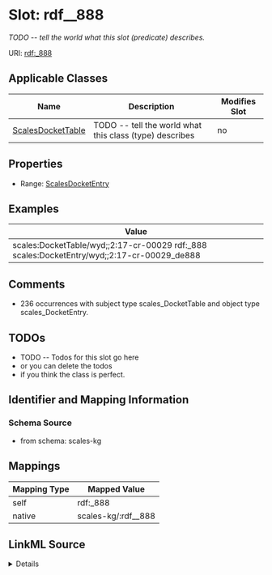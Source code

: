 

# Slot: rdf__888


_TODO -- tell the world what this slot (predicate) describes._





URI: [rdf:_888](http://www.w3.org/1999/02/22-rdf-syntax-ns#_888)



<!-- no inheritance hierarchy -->





## Applicable Classes

| Name | Description | Modifies Slot |
| --- | --- | --- |
| [ScalesDocketTable](../classes/ScalesDocketTable.md) | TODO -- tell the world what this class (type) describes |  no  |







## Properties

* Range: [ScalesDocketEntry](../classes/ScalesDocketEntry.md)






## Examples

| Value |
| --- |
| scales:DocketTable/wyd;;2:17-cr-00029 rdf:_888 scales:DocketEntry/wyd;;2:17-cr-00029_de888 |

## Comments

* 236 occurrences with subject type scales_DocketTable and object type scales_DocketEntry.

## TODOs

* TODO -- Todos for this slot go here
* or you can delete the todos
* if you think the class is perfect.

## Identifier and Mapping Information







### Schema Source


* from schema: scales-kg




## Mappings

| Mapping Type | Mapped Value |
| ---  | ---  |
| self | rdf:_888 |
| native | scales-kg/:rdf__888 |




## LinkML Source

<details>
```yaml
name: rdf__888
description: TODO -- tell the world what this slot (predicate) describes.
todos:
- TODO -- Todos for this slot go here
- or you can delete the todos
- if you think the class is perfect.
comments:
- 236 occurrences with subject type scales_DocketTable and object type scales_DocketEntry.
examples:
- value: scales:DocketTable/wyd;;2:17-cr-00029 rdf:_888 scales:DocketEntry/wyd;;2:17-cr-00029_de888
from_schema: scales-kg
rank: 1000
slot_uri: rdf:_888
alias: rdf__888
domain_of:
- scales_DocketTable
range: scales_DocketEntry

```
</details>